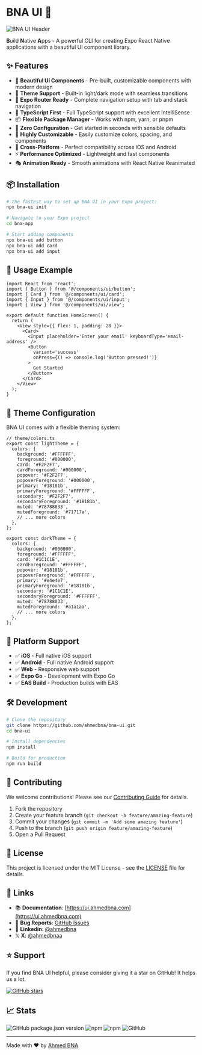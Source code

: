 # BNA UI 🚀

![BNA UI Header](https://bna-ui.s3.eu-north-1.amazonaws.com/bna-ui-header.png)

**B**uild **N**ative **A**pps - A powerful CLI for creating Expo React Native applications with a beautiful UI component library.

## ✨ Features

- 🎨 **Beautiful UI Components** - Pre-built, customizable components with modern design
- 🌙 **Theme Support** - Built-in light/dark mode with seamless transitions
- 📱 **Expo Router Ready** - Complete navigation setup with tab and stack navigation
- 🎯 **TypeScript First** - Full TypeScript support with excellent IntelliSense
- 📦 **Flexible Package Manager** - Works with npm, yarn, or pnpm
- 🚀 **Zero Configuration** - Get started in seconds with sensible defaults
- 🔧 **Highly Customizable** - Easily customize colors, spacing, and components
- 📲 **Cross-Platform** - Perfect compatibility across iOS and Android
- ⚡ **Performance Optimized** - Lightweight and fast components
- 🎭 **Animation Ready** - Smooth animations with React Native Reanimated

## 📦 Installation

```bash
# The fastest way to set up BNA UI in your Expo project:
npx bna-ui init

# Navigate to your Expo project
cd bna-app

# Start adding components
npx bna-ui add button
npx bna-ui add card
npx bna-ui add input
```

## 🎯 Usage Example

```tsx
import React from 'react';
import { Button } from '@/components/ui/button';
import { Card } from '@/components/ui/card';
import { Input } from '@/components/ui/input';
import { View } from '@/components/ui/view';

export default function HomeScreen() {
  return (
    <View style={{ flex: 1, padding: 20 }}>
      <Card>
        <Input placeholder='Enter your email' keyboardType='email-address' />
        <Button
          variant='success'
          onPress={() => console.log('Button pressed!')}
        >
          Get Started
        </Button>
      </Card>
    </View>
  );
}
```

## 🌙 Theme Configuration

BNA UI comes with a flexible theming system:

```tsx
// theme/colors.ts
export const lightTheme = {
  colors: {
    background: '#FFFFFF',
    foreground: '#000000',
    card: '#F2F2F7',
    cardForeground: '#000000',
    popover: '#F2F2F7',
    popoverForeground: '#000000',
    primary: '#18181b',
    primaryForeground: '#FFFFFF',
    secondary: '#F2F2F7',
    secondaryForeground: '#18181b',
    muted: '#78788033',
    mutedForeground: '#71717a',
    // ... more colors
  },
};

export const darkTheme = {
  colors: {
    background: '#000000',
    foreground: '#FFFFFF',
    card: '#1C1C1E',
    cardForeground: '#FFFFFF',
    popover: '#18181b',
    popoverForeground: '#FFFFFF',
    primary: '#e4e4e7',
    primaryForeground: '#18181b',
    secondary: '#1C1C1E',
    secondaryForeground: '#FFFFFF',
    muted: '#78788033',
    mutedForeground: '#a1a1aa',
    // ... more colors
  },
};
```

## 📱 Platform Support

- ✅ **iOS** - Full native iOS support
- ✅ **Android** - Full native Android support
- ✅ **Web** - Responsive web support
- ✅ **Expo Go** - Development with Expo Go
- ✅ **EAS Build** - Production builds with EAS

## 🛠️ Development

```bash
# Clone the repository
git clone https://github.com/ahmedbna/bna-ui.git
cd bna-ui

# Install dependencies
npm install

# Build for production
npm run build
```

## 🤝 Contributing

We welcome contributions! Please see our [Contributing Guide](CONTRIBUTING.md) for details.

1. Fork the repository
2. Create your feature branch (`git checkout -b feature/amazing-feature`)
3. Commit your changes (`git commit -m 'Add some amazing feature'`)
4. Push to the branch (`git push origin feature/amazing-feature`)
5. Open a Pull Request

## 📄 License

This project is licensed under the MIT License - see the [LICENSE](LICENSE) file for details.

## 🔗 Links

- 📚 **Documentation**: [https://ui.ahmedbna.com](https://ui.ahmedbna.com)
- 🐛 **Bug Reports**: [GitHub Issues](https://github.com/ahmedbna/ui/issues)
- 💬 **Linkedin**: [@ahmedbna](https://www.linkedin.com/in/ahmedbna/)
- 𝕏 **X**: [@ahmedbnaa](https://x.com/ahmedbnaa)

## ⭐ Support

If you find BNA UI helpful, please consider giving it a star on GitHub! It helps us a lot.

[![GitHub stars](https://img.shields.io/github/stars/ahmedbna/ui?style=social)](https://github.com/ahmedbna/ui)

## 📈 Stats

![GitHub package.json version](https://img.shields.io/github/package-json/v/ahmedbna/ui)
![npm](https://img.shields.io/npm/v/bna-ui)
![npm](https://img.shields.io/npm/dm/bna-ui)
![GitHub](https://img.shields.io/github/license/ahmedbna/ui)

---

Made with ❤️ by [Ahmed BNA](https://github.com/ahmedbna)
